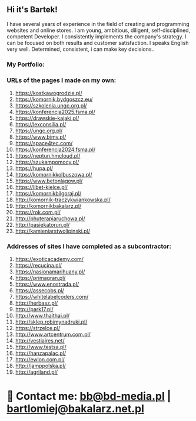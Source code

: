 ## Hi it's Bartek!

I have several years of experience in the field of creating and programming websites and online stores. I am  young, ambitious, diligent, self-disciplined, competent Developer. I consistently implements the company's strategy. I can be focused on both results and customer satisfaction. I speaks English very well. Determined, consistent, i can make key decisions..

### My Portfolio: 

### URLs of the pages I made on my own:
 
1. https://kostkawogrodzie.pl/
2. https://komornik.bydgoszcz.eu/
3. https://szkolenia.ungc.org.pl/
4. https://konferencja2025.fsma.pl/
5. https://drawskie-kajaki.pl/
6. https://lexconsilia.pl/
7. https://ungc.org.pl/
8. https://www.bimv.pl/
9. https://space4tec.com/
10. https://konferencja2024.fsma.pl/
11. https://neptun.hmcloud.pl/
12. https://szukampomocy.pl/
13. https://hupa.pl/
14.	https://komornikkolbuszowa.pl/ 
15.	https://www.betonlagow.pl/ 
16.	https://libet-kielce.pl/ 
17.	https://komornikbilgoraj.pl/ 
18.	http://komornik-traczykwiankowska.pl/ 
19.	http://komornikbakalarz.pl/ 
20.	https://rok.com.pl/
21.	http://phuterapiaruchowa.pl/
22.	http://pasiekatorun.pl/ 
23.	http://kamieniarstwolipinski.pl/ 


### Addresses of sites I have completed as a subcontractor:
1. https://exoticacademy.com/
2.	https://recucina.pl/
3.	https://nasionamarihuany.pl/
4.	https://primagran.pl/
5.	https://www.enostrada.pl/
6.	https://assecobs.pl/ 
7.	https://whitelabelcoders.com/ 
8.	http://herbasz.pl/ 
9.	http://park17.pl/ 
10.	http://www.thaithai.pl/ 
11.	http://sklep.robimynadruki.pl/ 
12.	https://strzelce.pl/ 
13.	http://www.artcentrum.com.pl/ 
14.	http://vestiaires.net/ 
15.	http://www.testsa.pl/ 
16.	http://hanzapalac.pl/ 
17.	http://ewlon.com.pl/ 
18.	http://jamppolska.pl/ 
19.	http://agriland.pl/ 


# 💬 Contact me: bb@bd-media.pl | bartlomiej@bakalarz.net.pl
<!--
**bartec91/bartec91** is a ✨ _special_ ✨ repository because its `README.md` (this file) appears on your GitHub profile.

Here are some ideas to get you started:

- 🔭 I’m currently working on ...
- 🌱 I’m currently learning ...
- 👯 I’m looking to collaborate on ...
- 🤔 I’m looking for help with ...
- 💬 Ask me about ...
- 📫 How to reach me: ...
- 😄 Pronouns: ...
- ⚡ Fun fact: ...
-->
